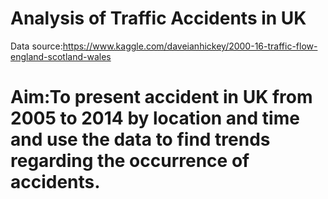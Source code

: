 # Analysis of Traffic Accidents in UK
Data source:https://www.kaggle.com/daveianhickey/2000-16-traffic-flow-england-scotland-wales

# Aim:To present accident in UK from 2005 to 2014 by location and time and use the data to find trends regarding the occurrence of accidents.

